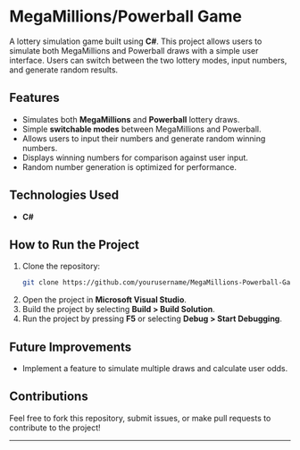 # MegaMillions/Powerball Game

A lottery simulation game built using **C#**. This project allows users to simulate both MegaMillions and Powerball draws with a simple user interface. Users can switch between the two lottery modes, input numbers, and generate random results.

## Features
- Simulates both **MegaMillions** and **Powerball** lottery draws.
- Simple **switchable modes** between MegaMillions and Powerball.
- Allows users to input their numbers and generate random winning numbers.
- Displays winning numbers for comparison against user input.
- Random number generation is optimized for performance.

## Technologies Used
- **C#**

## How to Run the Project
1. Clone the repository:
   ```bash
   git clone https://github.com/yourusername/MegaMillions-Powerball-Game.git
   ```
2. Open the project in **Microsoft Visual Studio**.
3. Build the project by selecting **Build > Build Solution**.
4. Run the project by pressing **F5** or selecting **Debug > Start Debugging**.


## Future Improvements
- Implement a feature to simulate multiple draws and calculate user odds.

## Contributions
Feel free to fork this repository, submit issues, or make pull requests to contribute to the project!

---
